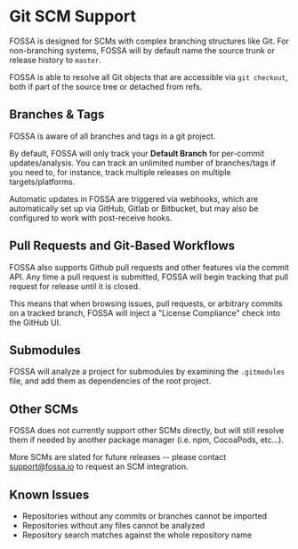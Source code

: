 # Git SCM Support

FOSSA is designed for SCMs with complex branching structures like Git.  For non-branching systems, FOSSA will by default name the source trunk or release history to `master`.

FOSSA is able to resolve all Git objects that are accessible via `git checkout`, both if part of the source tree or detached from refs.

## Branches & Tags

FOSSA is aware of all branches and tags in a git project.

By default, FOSSA will only track your **Default Branch** for per-commit updates/analysis.  You can track an unlimited number of branches/tags if you need to, for instance, track multiple releases on multiple targets/platforms. 

Automatic updates in FOSSA are triggered via webhooks, which are automatically set up via GitHub, Gitlab or Bitbucket, but may also be configured to work with post-receive hooks.

## Pull Requests and Git-Based Workflows

FOSSA also supports Github pull requests and other features via the commit API.  Any time a pull request is submitted, FOSSA will begin tracking that pull request for release until it is closed.

This means that when browsing issues, pull requests, or arbitrary commits on a tracked branch, FOSSA will inject a "License Compliance" check into the GitHub UI.

## Submodules

FOSSA will analyze a project for submodules by examining the `.gitmodules` file, and add them as dependencies of the root project.

## Other SCMs

FOSSA does not currently support other SCMs directly, but will still resolve them if needed by another package manager (i.e. npm, CocoaPods, etc...).

More SCMs are slated for future releases -- please contact [support@fossa.io](mailto:support@fossa.io) to request an SCM integration.

## Known Issues

- Repositories without any commits or branches cannot be imported
- Repositories without any files cannot be analyzed
- Repository search matches against the whole repository name